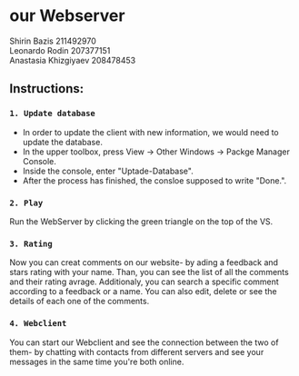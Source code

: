 # our Webserver
Shirin Bazis 211492970\
Leonardo Rodin 207377151\
Anastasia Khizgiyaev 208478453

## Instructions:

### `1. Update database`

- In order to update the client with new information, we would need to update the database.
- In the upper toolbox, press View -> Other Windows -> Packge Manager Console.
- Inside the console, enter "Uptade-Database". 
- After the process has finished, the consloe supposed to write "Done.". 

### `2. Play`

 Run the WebServer by clicking the green triangle on the top of the VS.

### `3. Rating`

Now you can creat comments on our website- by ading a feedback and stars rating with your name.
Than, you can see the list of all the comments and their rating avrage.
Additionaly, you can search a specific comment according to a feedback or a name.
You can also edit, delete or see the details of each one of the comments.

### `4. Webclient`

You can start our Webclient and see the connection between the two of them- by chatting with contacts from different servers and see your messages in the same time you're both online.
 
 




